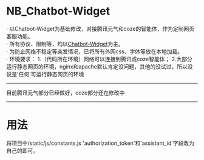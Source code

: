 # NB_Chatbot-Widget
· 以Chatbot-Widget为基础修改，对接腾讯元气和coze的智能体，作为定制网页客服功能。   
· 所有协议、限制等，均以[Chatbot-Widget](https://github.com/JiteshGaikwad/Chatbot-Widget?tab=readme-ov-file)为主。    
· 为防止网络不稳定等突发情况，已将所有外网css、字体等放在本地加载。    
· 环境要求：     1.（代码所在环境）网络可以连接到腾讯或coze智能体；     2.大部分运行静态网页的环境，nginx和apache默认肯定没问题，其他的没试过，所以没说是'任何'可运行静态网页的环境

----
    
目前腾讯元气部分已经做好，coze部分还在修改中
    
----
# 用法
将项目中/static/js/constants.js 'authorization_token'和'assistant_id'字段改为自己的即可。
